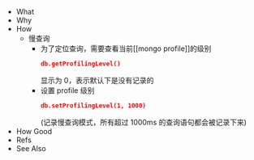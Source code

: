 - What
- Why
- How
	- 慢查询
		- 为了定位查询，需要查看当前[[mongo profile]]的级别
		  ```json
		  db.getProfilingLevel()
		  ```
		  显示为 0，表示默认下是没有记录的
		- 设置 profile 级别
		  ```json
		  db.setProfilingLevel(1, 1000)
		  ```
		  (记录慢查询模式，所有超过 1000ms 的查询语句都会被记录下来)
- How Good
- Refs
- See Also